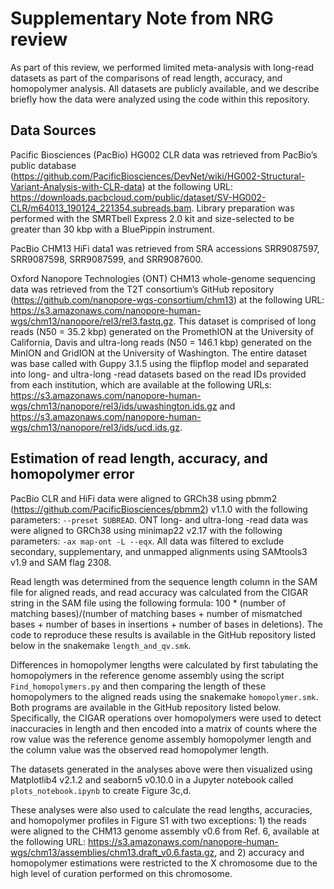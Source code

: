 # Supplementary Note from NRG review  

As part of this review, we performed limited meta-analysis with long-read datasets as part of the comparisons of read length, accuracy, and homopolymer analysis. All datasets are publicly available, and we describe briefly how the data were analyzed using the code within this repository. 

## Data Sources
Pacific Biosciences (PacBio) HG002 CLR data was retrieved from PacBio’s public database (https://github.com/PacificBiosciences/DevNet/wiki/HG002-Structural-Variant-Analysis-with-CLR-data) at the following URL: https://downloads.pacbcloud.com/public/dataset/SV-HG002-CLR/m64013_190124_221354.subreads.bam. Library preparation was performed with the SMRTbell Express 2.0 kit and size-selected to be greater than 30 kbp with a BluePippin instrument. 

PacBio CHM13 HiFi data1 was retrieved from SRA accessions SRR9087597, SRR9087598, SRR9087599, and SRR9087600.

Oxford Nanopore Technologies (ONT) CHM13 whole-genome sequencing data was retrieved from the T2T consortium’s GitHub repository (https://github.com/nanopore-wgs-consortium/chm13) at the following URL: https://s3.amazonaws.com/nanopore-human-wgs/chm13/nanopore/rel3/rel3.fastq.gz. This dataset is comprised of long reads (N50 = 35.2 kbp) generated on the PromethION at the University of California, Davis and ultra-long reads (N50 = 146.1 kbp) generated on the MinION and GridION at the University of Washington. The entire dataset was base called with Guppy 3.1.5 using the flipflop  model and separated into long- and ultra-long -read datasets based on the read IDs provided from each institution, which are available at the following URLs: https://s3.amazonaws.com/nanopore-human-wgs/chm13/nanopore/rel3/ids/uwashington.ids.gz and https://s3.amazonaws.com/nanopore-human-wgs/chm13/nanopore/rel3/ids/ucd.ids.gz. 

## Estimation of read length, accuracy, and homopolymer error
PacBio CLR and HiFi data were  aligned to GRCh38 using pbmm2 (https://github.com/PacificBiosciences/pbmm2) v1.1.0 with the following parameters: `--preset SUBREAD`. ONT long- and ultra-long -read data was were aligned to GRCh38 using minimap22 v2.17 with the following parameters: `-ax map-ont -L --eqx`. All data was filtered to exclude secondary, supplementary, and unmapped alignments using SAMtools3 v1.9 and SAM flag 2308. 

Read length was determined from the sequence length column in the SAM file for aligned reads, and read accuracy was calculated from the CIGAR string in the SAM file using the following formula: 100 * (number of matching bases)/(number of matching bases + number of mismatched bases + number of bases in insertions + number of bases in deletions). The code to reproduce these results is available in the GitHub repository listed below in the snakemake `length_and_qv.smk`.

Differences in homopolymer lengths were calculated by first tabulating the homopolymers in the reference genome assembly using the script `Find_homopolymers.py` and then comparing the length of these homopolymers to the aligned reads using the snakemake `homopolymer.smk`. Both programs are available in the GitHub repository listed below. Specifically, the CIGAR operations over homopolymers were used to detect inaccuracies in length and then encoded into a matrix of counts where the row value was the reference genome assembly homopolymer length and the column value was the observed read homopolymer length. 

The datasets generated in the analyses above were then visualized using Matplotlib4 v2.1.2 and seaborn5 v0.10.0 in a Jupyter notebook called `plots_notebook.ipynb` to create Figure 3c,d. 

These analyses were also used to calculate the read lengths, accuracies, and homopolymer profiles in Figure S1 with two exceptions: 1) the reads were aligned to the CHM13 genome assembly v0.6 from Ref. 6, available at the following URL: https://s3.amazonaws.com/nanopore-human-wgs/chm13/assemblies/chm13.draft_v0.6.fasta.gz, and 2) accuracy and homopolymer estimations were restricted to the X chromosome due to the high level of curation performed on this chromosome. 


